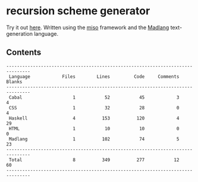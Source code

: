 # recursion scheme generator

Try it out [here](http://vmchale.com/recursion-scheme-generator/index.html).
Written using the [miso](https://haskell-miso.org) framework and the
[Madlang](https://github.com/vmchale/madlang) text-generation language.

## Contents

```
-------------------------------------------------------------------------------
 Language            Files        Lines         Code     Comments       Blanks
-------------------------------------------------------------------------------
 Cabal                   1           52           45            3            4
 CSS                     1           32           28            0            4
 Haskell                 4          153          120            4           29
 HTML                    1           10           10            0            0
 Madlang                 1          102           74            5           23
-------------------------------------------------------------------------------
 Total                   8          349          277           12           60
-------------------------------------------------------------------------------
```
